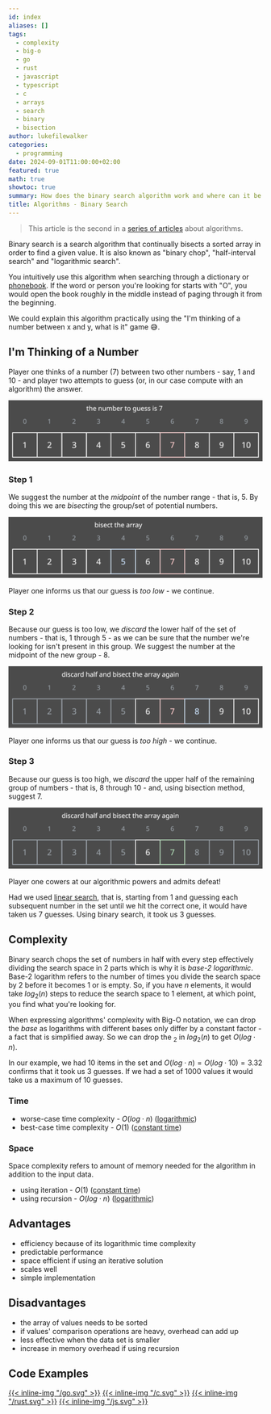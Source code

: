 ```yaml
---
id: index
aliases: []
tags:
  - complexity
  - big-o
  - go
  - rust
  - javascript
  - typescript
  - c
  - arrays
  - search
  - binary
  - bisection
author: lukefilewalker
categories:
  - programming
date: 2024-09-01T11:00:00+02:00
featured: true
math: true
showtoc: true
summary: How does the binary search algorithm work and where can it be used.
title: Algorithms - Binary Search
---
```

> This article is the second in a [series of articles](/category/programming/general/algorithms/) about algorithms.

Binary search is a search algorithm that continually bisects a sorted array in order to find a given value. It is also known as "binary chop", "half-interval search" and "logarithmic search".

You intuitively use this algorithm when searching through a dictionary or [phonebook](https://en.wikipedia.org/wiki/Telephone_directory). If the word or person you're looking for starts with "O", you would open the book roughly in the middle instead of paging through it from the beginning.

We could explain this algorithm practically using the "I'm thinking of a number between x and y, what is it" game 😅.

## I'm Thinking of a Number

Player one thinks of a number (7) between two other numbers - say, 1 and 10 - and player two attempts to guess (or, in our case compute with an algorithm) the answer.

![binary-search](_resources/binary-search-1.svg)

### Step 1

We suggest the number at the *midpoint* of the number range - that is, 5. By doing this we are *bisecting* the group/set of potential numbers.

![binary-search-step2](_resources/binary-search-2.svg)

Player one informs us that our guess is *too low* - we continue.

### Step 2

Because our guess is too low, we *discard* the lower half of the set of numbers - that is, 1 through 5 - as we can be sure that the number we're looking for isn't present in this group. We suggest the number at the midpoint of the new group - 8.

![binary-search-step3](_resources/binary-search-3.svg)

Player one informs us that our guess is *too high* - we continue.

### Step 3

Because our guess is too high, we *discard* the upper half of the remaining group of numbers - that is, 8 through 10 - and, using bisection method, suggest 7.

![binary-search-step4](_resources/binary-search-4.svg)

Player one cowers at our algorithmic powers and admits defeat!

Had we used [linear search](/programming/general/linear-search), that is, starting from 1 and guessing each subsequent number in the set until we hit the correct one, it would have taken us 7 guesses. Using binary search, it took us 3 guesses.

## Complexity

Binary search chops the set of numbers in half with every step effectively dividing the search space in 2 parts which is why it is *base-2 logarithmic*. Base-2 logarithm refers to the number of times you divide the search space by 2 before it becomes 1 or is empty. So, if you have $n$ elements, it would take $log_2(n)$ steps to reduce the search space to 1 element, at which point, you find what you're looking for.

When expressing algorithms' complexity with Big-O notation, we can drop the *base* as logarithms with different bases only differ by a constant factor - a fact that is simplified away. So we can drop the $_2$ in $log_2(n)$ to get $O(log\cdot n)$.

In our example, we had 10 items in the set and $O(log\cdot n) = O(log\cdot 10) = 3.32$ confirms that it took us 3 guesses. If we had a set of 1000 values it would take us a maximum of 10 guesses.

### Time

- worse-case time complexity - $O(log\cdot n)$ ([logarithmic](/category/programming/general/understanding-big-o#logarithmic-time-or-ologn))
- best-case time complexity - $O(1)$ ([constant time](/category/programming/general/understanding-big-o#constant-time-or-o1))

### Space

Space complexity refers to amount of memory needed for the algorithm in addition to the input data.

- using iteration - $O(1)$ ([constant time](/category/programming/general/understanding-big-o#constant-time-or-o1))
- using recursion - $O(log\cdot n)$ ([logarithmic](/category/programming/general/understanding-big-o#logarithmic-time-or-ologn))

## Advantages

- efficiency because of its logarithmic time complexity
- predictable performance
- space efficient if using an iterative solution
- scales well
- simple implementation

## Disadvantages

- the array of values needs to be sorted
- if values' comparison operations are heavy, overhead can add up
- less effective when the data set is smaller
- increase in memory overhead if using recursion

## Code Examples

[{{< inline-img "/go.svg" >}}](https://github.com/claudemuller/algorithms/tree/master/search-algorithms/binary-search/go)
[{{< inline-img "/c.svg" >}}](https://github.com/claudemuller/algorithms/tree/master/search-algorithms/binary-search/c)
[{{< inline-img "/rust.svg" >}}](https://github.com/claudemuller/algorithms/tree/master/search-algorithms/binary-search/rust)
[{{< inline-img "/js.svg" >}}](https://github.com/claudemuller/algorithms/tree/master/search-algorithms/binary-search/js)
